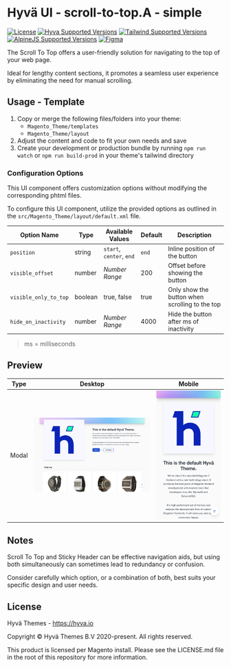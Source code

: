 # Hyvä UI - scroll-to-top.A - simple

[![License]](../../../LICENSE.md)
[![Hyva Supported Versions]](https://docs.hyva.io/hyva-ui-library/getting-started.html)
[![Tailwind Supported Versions]](https://tailwindcss.com/)
[![AlpineJS Supported Versions]](https://alpinejs.dev/)
[![Figma]](https://www.figma.com/@hyva)

The Scroll To Top offers a user-friendly solution for navigating to the top of your web page.

Ideal for lengthy content sections,
it promotes a seamless user experience by eliminating the need for manual scrolling.

## Usage - Template

1. Copy or merge the following files/folders into your theme:
   * `Magento_Theme/templates`
   * `Magento_Theme/layout`
2. Adjust the content and code to fit your own needs and save
3. Create your development or production bundle by running `npm run watch` or `npm run build-prod` in your
   theme's tailwind directory

### Configuration Options

This UI component offers customization options without modifying the corresponding phtml files.

To configure this UI component,
utilize the provided options as outlined in the `src/Magento_Theme/layout/default.xml` file.

| Option Name           | Type    | Available Values         | Default | Description                                    |
| --------------------- | ------- | ------------------------ | ------- | ---------------------------------------------- |
| `position`            | string  | `start`, `center`, `end` | `end`   | Inline position of the button                  |
| `visible_offset`      | number  | _Number Range_           | 200     | Offset before showing the button               |
| `visible_only_to_top` | boolean | true, false              | true    | Only show the button when scrolling to the top |
| `hide_on_inactivity`  | number  | _Number Range_           | 4000    | Hide the button after ms of inactivity         |

> ms = milliseconds

## Preview

| Type  | Desktop      | Mobile       |
| ----- | ------------ | ------------ |
| Modal | ![preview-1] | ![preview-2] |

[preview-1]: ./media/A-simple.jpg "Preview of the Scroll To Top Button on Desktop view"
[preview-2]: ./media/A-simple-mobile.jpg "Preview of the Scroll To Top Button on Mobile view"

## Notes

Scroll To Top and Sticky Header can be effective navigation aids,
but using both simultaneously can sometimes lead to redundancy or confusion.

Consider carefully which option, or a combination of both, best suits your specific design and user needs.

## License

Hyvä Themes - https://hyva.io

Copyright © Hyvä Themes B.V 2020-present. All rights reserved.

This product is licensed per Magento install. Please see the LICENSE.md file in the root of this repository for more
information.

[License]: https://img.shields.io/badge/License-004d32?style=for-the-badge "Link to Hyvä License"
[Figma]: https://img.shields.io/badge/Figma-gray?style=for-the-badge&logo=Figma "Link to Figma"

[Hyva Supported Versions]: https://img.shields.io/badge/Hyv%C3%A4-1.2,_1.3-0A23B9?style=for-the-badge&labelColor=0A144B "Hyvä Supported Versions"
[Tailwind Supported Versions]: https://img.shields.io/badge/Tailwind-3-06B6D4?style=for-the-badge&logo=TailwindCSS "Tailwind Supported Versions"
[AlpineJS Supported Versions]: https://img.shields.io/badge/AlpineJS-3-8BC0D0?style=for-the-badge&logo=alpine.js "AlpineJS Supported Versions"
